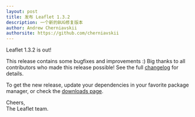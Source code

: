```yaml
---
layout: post
title: 发布 Leaflet 1.3.2
description: 一个新的BUG修复版本
author: Andrew Cherniavskii
authorsite: https://github.com/cherniavskii
---
```


Leaflet 1.3.2 is out!

This release contains some bugfixes and improvements :)
Big thanks to all contributors who made this release possible! See the full [changelog](https://github.com/Leaflet/Leaflet/blob/master/CHANGELOG.md) for details.

To get the new release, update your dependencies in your favorite package manager, or check the [downloads page](https://leafletjs.com/download.html).

Cheers,<br>
The Leaflet team.
